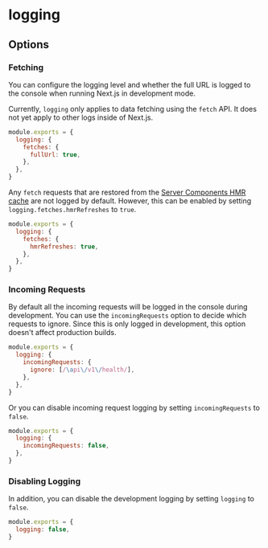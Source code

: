 # logging

## Options

### Fetching

You can configure the logging level and whether the full URL is logged to the console when running Next.js in development mode.

Currently, `logging` only applies to data fetching using the `fetch` API. It does not yet apply to other logs inside of Next.js.

```js filename="next.config.js"
module.exports = {
  logging: {
    fetches: {
      fullUrl: true,
    },
  },
}
```

Any `fetch` requests that are restored from the [Server Components HMR cache](/docs/app/api-reference/config/next-config-js/serverComponentsHmrCache.md) are not logged by default. However, this can be enabled by setting `logging.fetches.hmrRefreshes` to `true`.

```js filename="next.config.js"
module.exports = {
  logging: {
    fetches: {
      hmrRefreshes: true,
    },
  },
}
```

### Incoming Requests

By default all the incoming requests will be logged in the console during development. You can use the `incomingRequests` option to decide which requests to ignore.
Since this is only logged in development, this option doesn't affect production builds.

```js filename="next.config.js"
module.exports = {
  logging: {
    incomingRequests: {
      ignore: [/\api\/v1\/health/],
    },
  },
}
```

Or you can disable incoming request logging by setting `incomingRequests` to `false`.

```js filename="next.config.js"
module.exports = {
  logging: {
    incomingRequests: false,
  },
}
```

### Disabling Logging

In addition, you can disable the development logging by setting `logging` to `false`.

```js filename="next.config.js"
module.exports = {
  logging: false,
}
```
